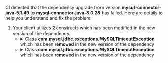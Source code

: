 CI detected that the dependency upgrade from version **mysql-connector-java-5.1.49** to **mysql-connector-java-8.0.28** has failed. Here are details to help you understand and fix the problem:
1. Your client utilizes **2** constructs which has been modified in the new version of the dependency.
   * <details>
        <summary>Class <b>com.mysql.jdbc.exceptions.MySQLTimeoutException</b> which has been <b>removed</b> in the new version of the dependency</summary>
            
        * <details>
          <summary>The failure is identified from the logs generated in the build process. </summary>
          
            *   >[[ERROR] /pdb/src/main/java/com/feedzai/commons/sql/abstraction/engine/impl/mysql/MySqlQueryExceptionHandler.java:[21,33] package com.mysql.jdbc.exceptions does not exist<br>&nbsp;&nbsp;&nbsp;&nbsp;](https://github.com/chains-project/breaking-good/actions/runs/8110103454/job/22166641300#step:4:611)
            *   An error was detected in line 21 which is making use of an outdated API.
             ``` java
             21   import com.mysql.jdbc.exceptions.MySQLTimeoutException;;
            ```

          </details>
            
     </details>
   * <details>
        <summary>Class <b>com.mysql.jdbc.exceptions.MySQLTimeoutException</b> which has been <b>removed</b> in the new version of the dependency</summary>
            
        * <details>
          <summary>The failure is identified from the logs generated in the build process. </summary>
          
            *   >[[ERROR] /pdb/src/main/java/com/feedzai/commons/sql/abstraction/engine/impl/mysql/MySqlQueryExceptionHandler.java:[40,37] cannot find symbol<br>&nbsp;&nbsp;&nbsp;&nbsp;  symbol:   class MySQLTimeoutException
  location: class com.feedzai.commons.sql.abstraction.engine.impl.mysql.MySqlQueryExceptionHandler
](https://github.com/chains-project/breaking-good/actions/runs/8110103454/job/22166641300#step:4:612)
            *   An error was detected in line 40 which is making use of an outdated API.
             ``` java
             40   com.mysql.jdbc.exceptions.MySQLTimeoutException;
            ```

          </details>
            
     </details>


